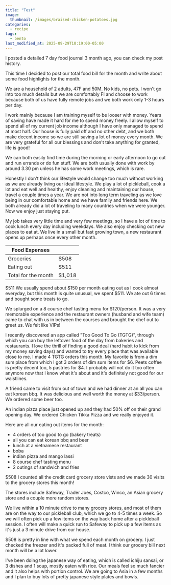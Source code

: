 ```yaml
---
title: "Test"
image: 
  thumbnail: /images/braised-chicken-potatoes.jpg
categories:
  - recipe
tags:
  - bento
last_modified_at: 2025-09-29T10:19:00-05:00
---
```



I posted a detailed 7 day food journal 3 month ago, you can check my post history. 

This time I decided to post our total food bill for the month and write about some food highlights for the month.

We are a household of 2 adults, 47F and 50M. No kids, no pets. I won't go into too much details but we are comfortably FI and choose to work because both of us have fully remote jobs and we both work only 1-3 hours per day.

I work mainly because I am training myself to be looser with money. Years of saving have made it hard for me to spend money freely. I allow myself to spend all of my current job income although I have only managed to spend at most half. Our house is fully paid off and no other debt, and we both make decent income so we are still saving a lot of money every month. We are very grateful for all our blessings and don't take anything for granted, life is good!

We can both easily find time during the morning or early afternoon to go out and run errands or do fun stuff. We are both usually done with work by around 3.30 pm unless he has some work meetings, which is rare. 

Honestly I don't think our lifestyle would change too much without working as we are already living our ideal lifestyle. We play a lot of pickleball, cook a lot and eat well and healthy, enjoy cleaning and maintaining our house, travel a couple times a year. We are not into long term traveling as we love being in our comfortable home and we have family and friends here. We both already did a lot of traveling to many countries when we were younger. Now we enjoy just staying put.

My job takes very little time and very few meetings, so I have a lot of time to cook lunch every day including weekdays. We also enjoy checking out new places to eat at. We live in a small but fast growing town, a new restaurant opens up perhaps once every other month. 


|Food Expenses||
| --- | --- |
|Groceries|$508|
|Eating out|$511|
|Total for the month|$1,018|

$511
We usually spend about $150 per month eating out as I cook almost everyday, but this month is quite unusual, we spent $511. We ate out 6 times and bought some treats to go. 

We splurged on a 8 course chef tasting menu for $120/person. It was a very memorable experience and the restaurant owners (husband and wife team) came to chat with us in between the courses and brought the chef out to greet us. We felt like VIPs!

I recently discovered an app called "Too Good To Go (TGTG)", through which you can buy the leftover food of the day from bakeries and restaurants. I love the thrill of finding a good deal (hard habit to kick from my money saving days) and wanted to try every place that was available close to me. I made 4 TGTG orders this month. My favorite is from a dim sum place from which I got 3 orders of dim sum items for $6. Peets coffee is pretty decent too, 5 pastries for $4. I probably will not do it too often anymore now that I know what it's about and it's definitely not good for our waistlines.
 
A friend came to visit from out of town and we had dinner at an all you can eat korean bbq. It was delicious and well worth the money at $33/person. We ordered some beer too.

An indian pizza place just opened up and they had 50% off on their grand opening day. We ordered Chicken Tikka Pizza and we really enjoyed it.

Here are all our eating out items for the month:
- 4 orders of too good to go (bakery treats)
- all you can eat korean bbq and beer
- lunch at a vietnamese restaurant
- boba 
- indian pizza and mango lassi
- 8 course chef tasting menu 
- 2 outings of sandwich and fries


$508
I counted all the credit card grocery store vists and we made 30 visits to the grocery stores this month! 

The stores include Safeway, Trader Joes, Costco, Winco, an Asian grocery store and a couple more random stores. 

We live within a 10 minute drive to many grocery stores, and most of them are on the way to our pickleball club, which we go to 4-5 times a week. So we will often pick up a few items on the way back home after a pickleball session. I often will make a quick run to Safeway to pick up a few items as it's just a 3 minute drive from our house. 

$508 is pretty in line with what we spend each month on grocery. I just checked the freezer and it's packed full of meat. I think our grocery bill next month will be a lot lower.

I've been doing the japanese way of eating, which is called ichiju sansai, or 3 dishes and 1 soup, mostly eaten with rice. Our meals feel so much fancier and it also helps with portion control. We are going to Asia in a few months and I plan to buy lots of pretty japanese style plates and bowls.
